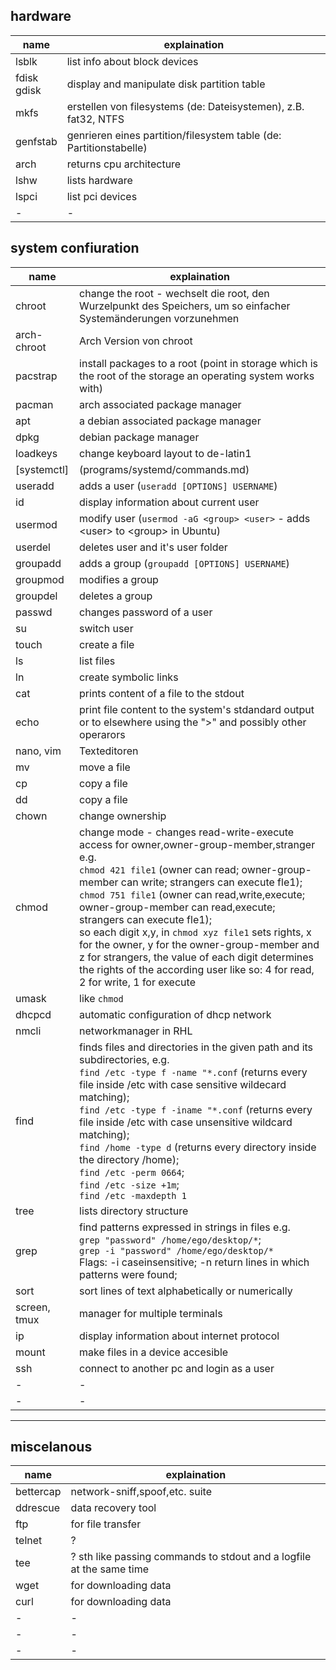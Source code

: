 ## hardware
|name|explaination|
|-|-|
|lsblk			| list info about block devices|
|fdisk<br>gdisk	| display and manipulate disk partition table|
|mkfs 			| erstellen von filesystems (de: Dateisystemen), z.B. fat32, NTFS|
|genfstab 		| genrieren eines partition/filesystem table (de: Partitionstabelle)|
|arch 			| returns cpu architecture|
|lshw			| lists hardware |
|lspci			| list pci devices |
|-				| - |

## system confiuration
|name           |explaination|
|-              |-|   
|chroot		    | change the root - wechselt die root, den Wurzelpunkt des Speichers, um so einfacher Systemänderungen vorzunehmen|
|arch-chroot    | Arch Version von chroot|
|pacstrap	    | install packages to a root (point in storage which is the root of the storage an operating system works with)|
|pacman		    | arch associated package manager|
|apt		    | a debian associated package manager|
|dpkg		    | debian package manager|
|loadkeys	    | change keyboard layout to de-latin1
|[systemctl]    | (programs/systemd/commands.md)| organiser for services and able to alter the power state of machine
|useradd	    | adds a user (`useradd [OPTIONS] USERNAME`)|
|id             | display information about current user |
|usermod	    | modify user (`usermod -aG <group> <user>` - adds \<user> to \<group> in Ubuntu)|
|userdel        | deletes user and it's user folder|
|groupadd	    | adds a group (`groupadd [OPTIONS] USERNAME`)|
|groupmod	    | modifies a group |
|groupdel	    | deletes a group |
|passwd		    | changes password of a user|
|su 		    | switch user|
|touch          | create a file|
|ls			    | list files |
|ln				| create symbolic links |
|cat 		    | prints content of a file to the stdout|
|echo 			| print file content to the system's stdandard output or to elsewhere using the ">" and possibly other operarors|
|nano, vim 		| Texteditoren |
|mv 			| move a file|
|cp 			| copy a file|
|dd 			| copy a file|
|chown		    | change ownership
|chmod		    | change mode - changes read-write-execute access for owner,owner-group-member,stranger e.g.</br>`chmod 421 file1` (owner can read; owner-group-member can write; strangers can execute fle1);</br>`chmod 751 file1` (owner can read,write,execute; owner-group-member can read,execute; strangers can execute fle1);</br>so each digit x,y, in `chmod xyz file1` sets rights, x for the owner, y for the owner-group-member and z for strangers, the value of each digit determines the rights of the according user like so: 4 for read, 2 for write, 1 for execute |
|umask          | like `chmod`|
|dhcpcd		    | automatic configuration of dhcp network|
|nmcli          | networkmanager in RHL|
|find 			| finds files and directories in the given path and its subdirectories, e.g.</br>`find /etc -type f -name "*.conf` (returns every file inside /etc with case sensitive wildecard matching);</br>`find /etc -type f -iname "*.conf` (returns every file inside /etc with case unsensitive wildcard matching);</br>`find /home -type d` (returns every directory inside the directory /home);</br>`find /etc -perm 0664`;</br> `find /etc -size +1m`;</br>`find /etc -maxdepth 1`|
|tree			| lists directory structure |
|grep 			| find patterns expressed in strings in files e.g.</br>`grep "password" /home/ego/desktop/*`;</br>`grep -i "password" /home/ego/desktop/*`</br>Flags: -i caseinsensitive; -n return lines in which patterns were found;|
|sort	 		| sort lines of text alphabetically or numerically|
|screen, tmux 	| manager for multiple terminals|
|ip			    | display information about internet protocol  |
|mount          | make files in a device accesible|
|ssh 			| connect to another pc and login as a user|
|-			    | -|
|-			    | -|

---


miscelanous
---
|name|explaination|
|-|-|
|bettercap	| network-sniff,spoof,etc. suite|
|ddrescue 	| data recovery tool|
|ftp		| for file transfer |
|telnet     | ? |
|tee		| ? sth like passing commands to stdout and a logfile at the same time |
|wget		| for downloading data |
|curl		| for downloading data |
|-			| - |
|-			| - |
|-			| - |